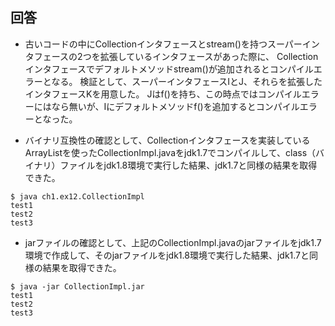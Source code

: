 ## 回答

* 古いコードの中にCollectionインタフェースとstream()を持つスーパーインタフェースの2つを拡張しているインタフェースがあった際に、
Collectionインタフェースでデフォルトメソッドstream()が追加されるとコンパイルエラーとなる。
検証として、スーパーインタフェースIとJ、それらを拡張したインタフェースKを用意した。
Jはf()を持ち、この時点ではコンパイルエラーにはなら無いが、Iにデフォルトメソッドf()を追加するとコンパイルエラーとなった。

* バイナリ互換性の確認として、Collectionインタフェースを実装しているArrayListを使ったCollectionImpl.javaをjdk1.7でコンパイルして、class（バイナリ）ファイルをjdk1.8環境で実行した結果、jdk1.7と同様の結果を取得できた。

```
$ java ch1.ex12.CollectionImpl
test1
test2
test3
```

* jarファイルの確認として、上記のCollectionImpl.javaのjarファイルをjdk1.7環境で作成して、そのjarファイルをjdk1.8環境で実行した結果、jdk1.7と同様の結果を取得できた。

```
$ java -jar CollectionImpl.jar 
test1
test2
test3
```